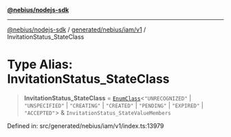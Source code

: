 [**@nebius/nodejs-sdk**](../../../../../README.md)

---

[@nebius/nodejs-sdk](../../../../../README.md) / [generated/nebius/iam/v1](../README.md) / InvitationStatus_StateClass

# Type Alias: InvitationStatus_StateClass

> **InvitationStatus_StateClass** = [`EnumClass`](../../../../../runtime/protos/enum/type-aliases/EnumClass.md)\<`"UNRECOGNIZED"` \| `"UNSPECIFIED"` \| `"CREATING"` \| `"CREATED"` \| `"PENDING"` \| `"EXPIRED"` \| `"ACCEPTED"`\> & `InvitationStatus_StateValueMembers`

Defined in: src/generated/nebius/iam/v1/index.ts:13979
